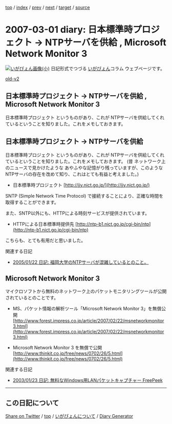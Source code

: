 [top](../index.html) 
 / [index](index.html) 
 / [prev](ig070226.html) 
 / [next](ig070302.html) 
 / [target](https://igapyon.github.io/diary/2007/ig070301.html) 
 / [source](https://github.com/igapyon/diary/blob/gh-pages/2007/ig070301.src.md) 

2007-03-01 diary: 日本標準時プロジェクト → NTPサーバを供給 , Microsoft Network Monitor 3
=====================================================================================================
[![いがぴょん画像(小)](https://igapyon.github.io/diary/images/iga200306s.jpg "いがぴょん")](https://igapyon.github.io/diary/memo/memoigapyon.html) 日記形式でつづる [いがぴょん](https://igapyon.github.io/diary/memo/memoigapyon.html)コラム ウェブページです。

[old-v2](ig070301-orig.html)

## 日本標準時プロジェクト → NTPサーバを供給 , Microsoft Network Monitor 3

日本標準時プロジェクト というものがあり、これが NTPサーバを供給してくれているということを知りました。これをメモしておきます。


## 日本標準時プロジェクト → NTPサーバを供給

日本標準時プロジェクト というものがあり、これが NTPサーバを供給してくれているということを知りました。これをメモしておきます。
(昔 ネットワーク上のニュースで見かけたような あやふやな記憶がり残っていますが、このようなNTPサーバの存在を改めて知り、これはとても有益と考えました。)

* 日本標準時プロジェクト
  [http://jjy.nict.go.jp/](http://jjy.nict.go.jp/)

SNTP (Simple Network Time Protocol) で接続することにより、正確な時間を取得することができます。

また、SNTP以外にも、HTTPによる時刻サービスが提供されています。

* HTTPによる日本標準時提供先
  [http://ntp-b1.nict.go.jp/cgi-bin/ntp](http://ntp-b1.nict.go.jp/cgi-bin/ntp)

こちらも、とても有用だと思いました。

関連する日記

* [2005/01/22 日記: 福岡大学のNTPサーバが混雑しているとのこと。](../2005/ig050122.html)

## Microsoft Network Monitor 3

マイクロソフトから無料のネットワーク上のパケットモニタリングツールが公開されているとのことです。

* MS、パケット情報の解析ツール「Microsoft Network Monitor 3」を無償公開
  [http://www.forest.impress.co.jp/article/2007/02/22/msnetworkmonitor3.html](http://www.forest.impress.co.jp/article/2007/02/22/msnetworkmonitor3.html)
  
* Microsoft Network Monitor 3 を無償で公開
  [http://www.thinkit.co.jp/free/news/0702/26/5.html](http://www.thinkit.co.jp/free/news/0702/26/5.html)

関連する日記

* [2003/01/23 日記: 無料なWindows用LANパケットキャプチャー FreePeek](../2003/ig030123.html)


----------------------------------------------------------------------------------------------------

## この日記について

[Share on Twitter](https://twitter.com/intent/tweet?hashtags=igapyon%2Cdiary%2C%E3%81%84%E3%81%8C%E3%81%B4%E3%82%87%E3%82%93&text=%E6%97%A5%E6%9C%AC%E6%A8%99%E6%BA%96%E6%99%82%E3%83%97%E3%83%AD%E3%82%B8%E3%82%A7%E3%82%AF%E3%83%88+%E2%86%92+NTP%E3%82%B5%E3%83%BC%E3%83%90%E3%82%92%E4%BE%9B%E7%B5%A6+%2C+Microsoft+Network+Monitor+3&url=https%3A%2F%2Figapyon.github.io%2Fdiary%2F2007%2Fig070301.html) / [top](../index.html) / [いがぴょんについて](https://igapyon.github.io/diary/memo/memoigapyon.html) / [Diary Generator](https://github.com/igapyon/igapyonv3)
